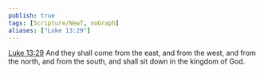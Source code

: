 ```yaml
---
publish: true
tags: [Scripture/NewT, noGraph]
aliases: ["Luke 13:29"]
---
```

[Luke 13:29](https://churchofjesuschrist.org/study/scriptures/nt/luke/13?lang=eng&id=p29#p29) And they shall come from the east, and from the west, and from the north, and from the south, and shall sit down in the kingdom of God.
